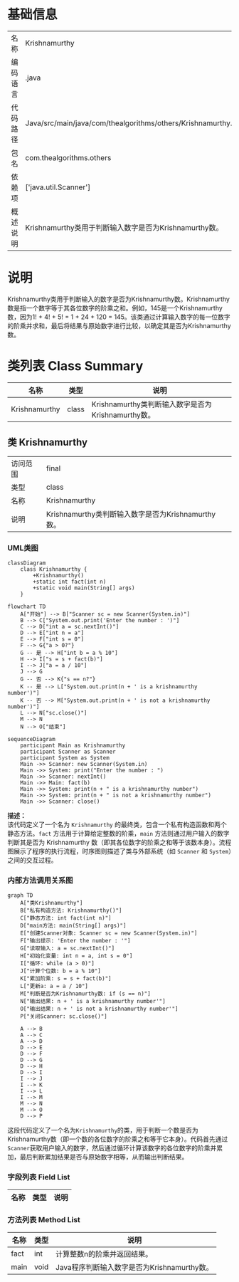 # 基础信息

|      |      |
|------|------|
| 名称 | Krishnamurthy |
| 编码语言 | .java |
| 代码路径 | Java/src/main/java/com/thealgorithms/others/Krishnamurthy.java |
| 包名 | com.thealgorithms.others |
| 依赖项 | ['java.util.Scanner'] |
| 概述说明 | Krishnamurthy类用于判断输入数字是否为Krishnamurthy数。 |

# 说明

Krishnamurthy类用于判断输入的数字是否为Krishnamurthy数。Krishnamurthy数是指一个数字等于其各位数字的阶乘之和。例如，145是一个Krishnamurthy数，因为1! + 4! + 5! = 1 + 24 + 120 = 145。该类通过计算输入数字的每一位数字的阶乘并求和，最后将结果与原始数字进行比较，以确定其是否为Krishnamurthy数。

# 类列表 Class Summary

| 名称   | 类型  | 说明 |
|-------|------|-------------|
| Krishnamurthy | class | Krishnamurthy类判断输入数字是否为Krishnamurthy数。 |



## 类 Krishnamurthy

|      |      |
|------|------|
| 访问范围 | final |
| 类型 | class |
| 名称 | Krishnamurthy |
| 说明 | Krishnamurthy类判断输入数字是否为Krishnamurthy数。 |


### UML类图

```mermaid
classDiagram
    class Krishnamurthy {
        +Krishnamurthy()
        +static int fact(int n)
        +static void main(String[] args)
    }
```

```mermaid
flowchart TD
    A["开始"] --> B["Scanner sc = new Scanner(System.in)"]
    B --> C["System.out.print('Enter the number : ')"]
    C --> D["int a = sc.nextInt()"]
    D --> E["int n = a"]
    E --> F["int s = 0"]
    F --> G{"a > 0?"}
    G -- 是 --> H["int b = a % 10"]
    H --> I["s = s + fact(b)"]
    I --> J["a = a / 10"]
    J --> G
    G -- 否 --> K{"s == n?"}
    K -- 是 --> L["System.out.print(n + ' is a krishnamurthy number')"]
    K -- 否 --> M["System.out.print(n + ' is not a krishnamurthy number')"]
    L --> N["sc.close()"]
    M --> N
    N --> O["结束"]
```

```mermaid
sequenceDiagram
    participant Main as Krishnamurthy
    participant Scanner as Scanner
    participant System as System
    Main ->> Scanner: new Scanner(System.in)
    Main ->> System: print("Enter the number : ")
    Main ->> Scanner: nextInt()
    Main ->> Main: fact(b)
    Main ->> System: print(n + " is a krishnamurthy number")
    Main ->> System: print(n + " is not a krishnamurthy number")
    Main ->> Scanner: close()
```

**描述：**  
该代码定义了一个名为 `Krishnamurthy` 的最终类，包含一个私有构造函数和两个静态方法。`fact` 方法用于计算给定整数的阶乘，`main` 方法则通过用户输入的数字判断其是否为 Krishnamurthy 数（即其各位数字的阶乘之和等于该数本身）。流程图展示了程序的执行流程，时序图则描述了类与外部系统（如 `Scanner` 和 `System`）之间的交互过程。


### 内部方法调用关系图

```mermaid
graph TD
    A["类Krishnamurthy"]
    B["私有构造方法: Krishnamurthy()"]
    C["静态方法: int fact(int n)"]
    D["main方法: main(String[] args)"]
    E["创建Scanner对象: Scanner sc = new Scanner(System.in)"]
    F["输出提示: 'Enter the number : '"]
    G["读取输入: a = sc.nextInt()"]
    H["初始化变量: int n = a, int s = 0"]
    I["循环: while (a > 0)"]
    J["计算个位数: b = a % 10"]
    K["累加阶乘: s = s + fact(b)"]
    L["更新a: a = a / 10"]
    M["判断是否为Krishnamurthy数: if (s == n)"]
    N["输出结果: n + ' is a krishnamurthy number'"]
    O["输出结果: n + ' is not a krishnamurthy number'"]
    P["关闭Scanner: sc.close()"]

    A --> B
    A --> C
    A --> D
    D --> E
    D --> F
    D --> G
    D --> H
    D --> I
    I --> J
    I --> K
    I --> L
    I --> M
    M --> N
    M --> O
    D --> P
```

这段代码定义了一个名为`Krishnamurthy`的类，用于判断一个数是否为Krishnamurthy数（即一个数的各位数字的阶乘之和等于它本身）。代码首先通过`Scanner`获取用户输入的数字，然后通过循环计算该数字的各位数字的阶乘并累加，最后判断累加结果是否与原始数字相等，从而输出判断结果。

### 字段列表 Field List

| 名称  | 类型  | 说明 |
|-------|-------|------|

### 方法列表 Method List

| 名称  | 类型  | 说明 |
|-------|-------|------|
| fact | int | 计算整数n的阶乘并返回结果。 |
| main | void | Java程序判断输入数字是否为Krishnamurthy数。 |





